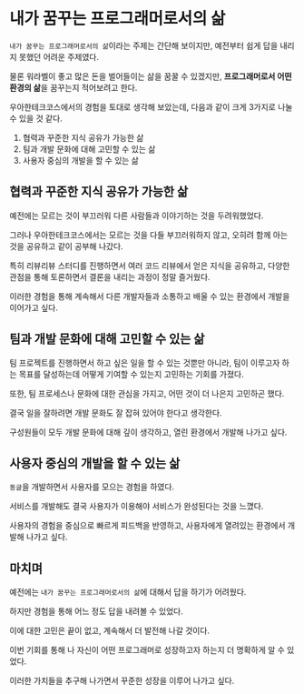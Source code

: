 # 내가 꿈꾸는 프로그래머로서의 삶

`내가 꿈꾸는 프로그래머로서의 삶`이라는 주제는 간단해 보이지만, 예전부터 쉽게 답을 내리지 못했던 어려운 주제였다.

물론 워라벨이 좋고 많은 돈을 벌어들이는 삶을 꿈꿀 수 있겠지만, **프로그래머로서 어떤 환경의 삶**을 꿈꾸는지 적어보려고 한다.

우아한테크코스에서의 경험을 토대로 생각해 보았는데, 다음과 같이 크게 3가지로 나눌 수 있을 것 같다.

1. 협력과 꾸준한 지식 공유가 가능한 삶
2. 팀과 개발 문화에 대해 고민할 수 있는 삶
3. 사용자 중심의 개발을 할 수 있는 삶

## 협력과 꾸준한 지식 공유가 가능한 삶

예전에는 모르는 것이 부끄러워 다른 사람들과 이야기하는 것을 두려워했었다.

그러나 우아한테크코스에서는 모르는 것을 다들 부끄러워하지 않고, 오히려 함께 아는 것을 공유하고 같이 공부해 나갔다.

특히 리뷰리뷰 스터디를 진행하면서 여러 코드 리뷰에서 얻은 지식을 공유하고, 다양한 관점을 통해 토론하면서 결론을 내리는 과정이 정말 즐거웠다.

이러한 경험을 통해 계속해서 다른 개발자들과 소통하고 배울 수 있는 환경에서 개발을 이어가고 싶다.

## 팀과 개발 문화에 대해 고민할 수 있는 삶

팀 프로젝트를 진행하면서 하고 싶은 일을 할 수 있는 것뿐만 아니라, 팀이 이루고자 하는 목표를 달성하는데 어떻게 기여할 수 있는지 고민하는 기회를 가졌다.

또한, 팀 프로세스나 문화에 대한 관심을 가지고, 어떤 것이 더 나은지 고민하곤 했다.

결국 일을 잘하려면 개발 문화도 잘 잡혀 있어야 한다고 생각한다.

구성원들이 모두 개발 문화에 대해 깊이 생각하고, 열린 환경에서 개발해 나가고 싶다.

## 사용자 중심의 개발을 할 수 있는 삶

`동글`을 개발하면서 사용자를 모으는 경험을 하였다.

서비스를 개발해도 결국 사용자가 이용해야 서비스가 완성된다는 것을 느꼈다.

사용자의 경험을 중심으로 빠르게 피드백을 반영하고, 사용자에게 열려있는 환경에서 개발해 나가고 싶다.

## 마치며

예전에는 `내가 꿈꾸는 프로그래머로서의 삶`에 대해서 답을 하기가 어려웠다.

하지만 경험을 통해 어느 정도 답을 내려볼 수 있었다.

이에 대한 고민은 끝이 없고, 계속해서 더 발전해 나갈 것이다.

이번 기회를 통해 나 자신이 어떤 프로그래머로 성장하고자 하는지 더 명확하게 알 수 있었다.

이러한 가치들을 추구해 나가면서 꾸준한 성장을 이루어 나가고 싶다.
